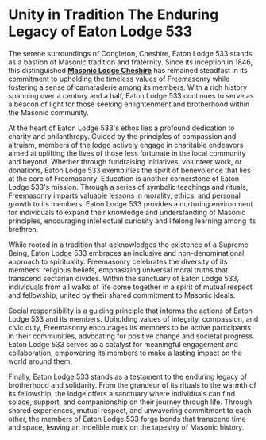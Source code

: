 # Unity in Tradition The Enduring Legacy of Eaton Lodge 533

The serene surroundings of Congleton, Cheshire, Eaton Lodge 533 stands as a bastion of Masonic tradition and fraternity. Since its inception in 1846, this distinguished  [**Masonic Lodge Cheshire**](https://eatonlodge533.com/)  has remained steadfast in its commitment to upholding the timeless values of Freemasonry while fostering a sense of camaraderie among its members. With a rich history spanning over a century and a half, Eaton Lodge 533 continues to serve as a beacon of light for those seeking enlightenment and brotherhood within the Masonic community.

At the heart of Eaton Lodge 533's ethos lies a profound dedication to charity and philanthropy. Guided by the principles of compassion and altruism, members of the lodge actively engage in charitable endeavors aimed at uplifting the lives of those less fortunate in the local community and beyond. Whether through fundraising initiatives, volunteer work, or donations, Eaton Lodge 533 exemplifies the spirit of benevolence that lies at the core of Freemasonry.
Education is another cornerstone of Eaton Lodge 533's mission. Through a series of symbolic teachings and rituals, Freemasonry imparts valuable lessons in morality, ethics, and personal growth to its members. Eaton Lodge 533 provides a nurturing environment for individuals to expand their knowledge and understanding of Masonic principles, encouraging intellectual curiosity and lifelong learning among its brethren.

While rooted in a tradition that acknowledges the existence of a Supreme Being, Eaton Lodge 533 embraces an inclusive and non-denominational approach to spirituality. Freemasonry celebrates the diversity of its members' religious beliefs, emphasizing universal moral truths that transcend sectarian divides. Within the sanctuary of Eaton Lodge 533, individuals from all walks of life come together in a spirit of mutual respect and fellowship, united by their shared commitment to Masonic ideals.

Social responsibility is a guiding principle that informs the actions of Eaton Lodge 533 and its members. Upholding values of integrity, compassion, and civic duty, Freemasonry encourages its members to be active participants in their communities, advocating for positive change and societal progress. Eaton Lodge 533 serves as a catalyst for meaningful engagement and collaboration, empowering its members to make a lasting impact on the world around them.

Finally, Eaton Lodge 533 stands as a testament to the enduring legacy of brotherhood and solidarity. From the grandeur of its rituals to the warmth of its fellowship, the lodge offers a sanctuary where individuals can find solace, support, and companionship on their journey through life. Through shared experiences, mutual respect, and unwavering commitment to each other, the members of Eaton Lodge 533 forge bonds that transcend time and space, leaving an indelible mark on the tapestry of Masonic history.
